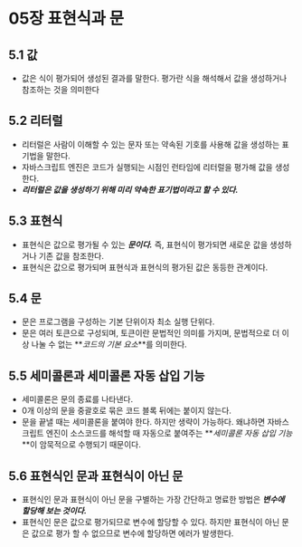 # 05장 표현식과 문

## 5.1 값

- 값은 식이 평가되어 생성된 결과를 말한다. 평가란 식을 해석해서 값을 생성하거나 참조하는 것을 의미한다

## 5.2 리터럴

- 리터럴은 사람이 이해할 수 있는 문자 또는 약속된 기호를 사용해 값을 생성하는 표기법을 말한다.
- 자바스크립트 엔진은 코드가 실행되는 시점인 런타임에 리터럴을 평가해 값을 생성한다.
- **_리터럴은 값을 생성하기 위해 미리 약속한 표기법이라고 할 수 있다._**

## 5.3 표현식

- 표현식은 값으로 평가될 수 있는 **_문이다._** 즉, 표현식이 평가되면 새로운 값을 생성하거나 기존 값을 참조한다.
- 표현식은 값으로 평가되며 표현식과 표현식의 평가된 값은 동등한 관계이다.

## 5.4 문

- 문은 프로그램을 구성하는 기본 단위이자 최소 실행 단위다.
- 문은 여러 토큰으로 구성되며, 토큰이란 문법적인 의미를 가지며, 문법적으로 더 이상 나눌 수 없는 **_코드의 기본 요소_**를 의미한다.

## 5.5 세미콜론과 세미콜론 자동 삽입 기능

- 세미콜론은 문의 종료를 나타낸다.
- 0개 이상의 문을 중괄호로 묶은 코드 블록 뒤에는 붙이지 않는다.
- 문을 끝낼 때는 세미콜론을 붙여야 한다. 하지만 생략이 가능하다. 왜냐하면 자바스크립트 엔진이 소스코드를 해석할 때 자동으로 붙여주는 **_세미콜론 자동 삽입 기능_**이 암묵적으로 수행되기 때문이다.

## 5.6 표현식인 문과 표현식이 아닌 문

- 표현식인 문과 표현식이 아닌 문을 구별하는 가장 간단하고 명료한 방법은 **_변수에 할당해 보는 것이다._**
- 표현식인 문은 값으로 평가되므로 변수에 할당할 수 있다. 하지만 표현식이 아닌 문은 값으로 평가 할 수 없으므로 변수에 할당하면 에러가 발생한다.
